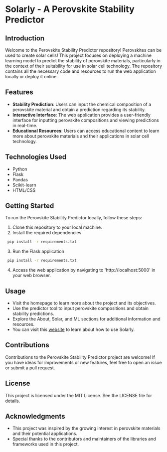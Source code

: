 # Solarly - A Perovskite Stability Predictor
## Introduction
Welcome to the Perovskite Stability Predictor repository! Perovskites can be used to create solar cells! This project focuses on deploying a machine learning model to predict the stability of perovskite materials, particularly in the context of their suitability for use in solar cell technology. The repository contains all the necessary code and resources to run the web application locally or deploy it online.

## Features
- **Stability Prediction**: Users can input the chemical composition of a perovskite material and obtain a prediction regarding its stability.
- **Interactive Interface**: The web application provides a user-friendly interface for inputting perovskite compositions and viewing predictions in real-time.
- **Educational Resources**: Users can access educational content to learn more about perovskite materials and their applications in solar cell technology.

## Technologies Used
- Python
- Flask
- Pandas
- Scikit-learn
- HTML/CSS

## Getting Started
To run the Perovskite Stability Predictor locally, follow these steps:
1. Clone this repository to your local machine.
2. Install the required dependencies

  ```bash
   pip install -r requirements.txt
  ```

3. Run the Flask application
 
  ```bash
   pip install -r requirements.txt
  ```

4. Access the web application by navigating to 'http://localhost:5000' in your web browser.

## Usage
- Visit the homepage to learn more about the project and its objectives.
- Use the predictor tool to input perovskite compositions and obtain stability predictions.
- Explore the About, Solar, and ML sections for additional information and resources.
- You can visit this <a href="https://kayveez.github.io/perovskites.github.io/website">website</a> to learn about how to use Solarly.

## Contributions
Contributions to the Perovskite Stability Predictor project are welcome! If you have ideas for improvements or new features, feel free to open an issue or submit a pull request.

## License
This project is licensed under the MIT License. See the LICENSE file for details.

## Acknowledgments
- This project was inspired by the growing interest in perovskite materials and their potential applications.
- Special thanks to the contributors and maintainers of the libraries and frameworks used in this project.
